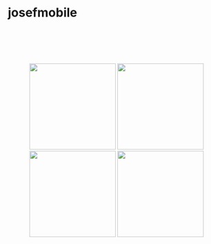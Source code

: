 # josefmobile
<br />
<br />
<br />
<br />
<p align="center">
<img src="https://github.com/josefdeutsch/
josefmobile/app/src/main/res/img/josefdeutsch/main/src/res/img/login.gif" width="200"/>
<img src="https://github.com/josefdeutsch/josef/blob/master/app/src/main/res/img/updown.gif" width="200"/>
<img src="https://github.com/josefdeutsch/josef/blob/master/app/src/main/res/img/rightleft.gif" width="200"/>
<img src="https://github.com/josefdeutsch/josef/blob/master/app/src/main/res/img/confirmselect.gif" width="200"/>
</p>

<br />
<br />
<br />
<br />
